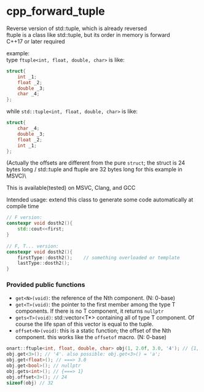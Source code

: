 # cpp_forward_tuple
Reverse version of std::tuple, which is already reversed\
ftuple is a class like std::tuple, but its order in memory is forward\
C++17 or later required

example:\
type `ftuple<int, float, double, char>` is like:
```C++
struct{
    int _1;
    float _2;
    double _3;
    char _4;
};
```
while `std::tuple<int, float, double, char>` is like:
```C++
struct{
    char _4;
    double _3;
    float _2;
    int _1;
};
```
(Actually the offsets are different from the pure `struct`; the struct is 24 bytes long / std::tuple and ftuple are 32 bytes long for this example in MSVC)\

This is available(tested) on MSVC, Clang, and GCC

Intended usage: extend this class to generate some code automatically at compile time
```C++
// F version:
constexpr void dosth2(){
    std::cout<<first;
}
    
// F, T... version:
constexpr void dosth2(){
    firstType::dosth2();    // something overloaded or template
    lastType::dosth2();
}
```

### Provided public functions
* `get<N>(void)`: the reference of the Nth component. (N: 0-base)
* `get<T>(void)`: the pointer to the first member among the type T components. If there is no T component, it returns `nullptr`
* `gets<T>(void)`: std::vector<T*> containing all of type T component. Of course the life span of this vector is equal to the tuple.
* `offset<N>(void)`: this is a static function; the offset of the Nth component. this works like the `offsetof` macro. (N: 0-base)
```C++
onart::ftuple<int, float, double, char> obj(1, 2.0f, 3.0, '4'); // {1, 2.0f, 3.0, '4'} also possible
obj.get<3>(); // '4'. also possible: obj.get<3>() = 'a';
obj.get<float>(); // ===> 3.0
obj.get<bool>(); // nullptr
obj.gets<int>(); // {===> 1}
obj.offset<3>(); // 24
sizeof(obj) // 32
```
